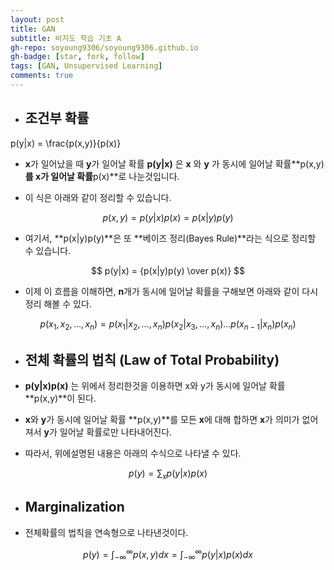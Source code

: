 ```yaml
---
layout: post
title: GAN
subtitle: 비지도 학습 기초 A 
gh-repo: soyoung9306/soyoung9306.github.io
gh-badge: [star, fork, follow]
tags: [GAN, Unsupervised Learning]
comments: true
---
```


- ## 조건부 확률 

p(y|x) = \frac{p(x,y)}{p(x)}


- **x**가 일어났을 때 **y**가 일어날 확률 **p(y|x)** 은 **x** 와 **y** 가 동시에 일어날 확률**p(x,y)**를 **x**가 일어날 확률**p(x)**로 나눈것입니다. 


- 이 식은 아래와 같이 정리할 수 있습니다. 


$$ p(x,y) = p(y|x)p(x) = p(x|y)p(y) $$


- 여기서, **p(x|y)p(y)**은 또 **베이즈 정리(Bayes Rule)**라는 식으로 정리할 수 있습니다.


$$ p(y|x) = {p(x|y)p(y) \over p(x)} $$


- 이제 이 흐름을 이해하면, **n**개가 동시에 일어날 확률을 구해보면 아래와 같이 다시 정리 해볼 수 있다. 


$$ p(x_1,x_2,…,x_n) = p(x_1|x_2,…,x_n)p(x_2|x_3,…,x_n)…p(x_{n-1}|x_n)p(x_n)$$ 

- ## 전체 확률의 법칙 (Law of Total Probability)


- **p(y|x)p(x)** 는 위에서 정리한것을 이용하면 x와 y가 동시에 일어날 확률**p(x,y)**이 된다. 


- **x**와 **y**가 동시에 일어날 확률 **p(x,y)**를 모든 **x**에 대해 합하면 **x**가 의미가 없어져서 **y**가 일어날 확률로만 나타내어진다. 

- 따라서, 위에설명된 내용은 아래의 수식으로 나타낼 수 있다. 


$$ p(y) = \sum _{x} p(y|x)p(x) $$

- ## Marginalization


- 전체확률의 법칙을 연속형으로 나타낸것이다. 


$$ p(y) = \int_{-∞}^{∞} p(x,y) dx = \int_{-∞}^{∞} p(y|x)p(x) dx $$


```python

```
